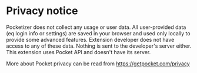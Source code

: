 # Privacy notice

Pocketizer does not collect any usage or user data. All user-provided data (eq login info or settings) are saved in your browser and used only locally to provide some advanced features.
Extension developer does not have access to any of these data. Nothing is sent to the developer's server either. This extension uses Pocket API and doesn't have its server.

More about Pocket privacy can be read from https://getpocket.com/privacy
